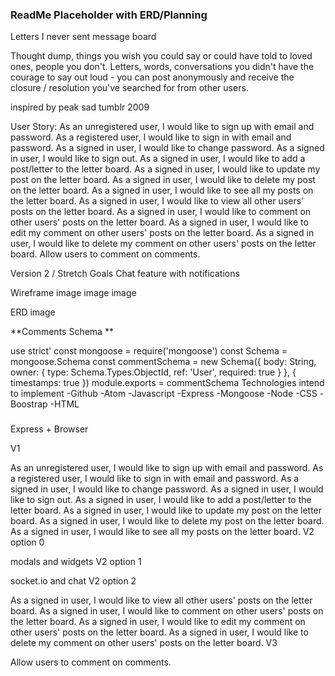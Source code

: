 ### ReadMe Placeholder with ERD/Planning
Letters I never sent message board

Thought dump, things you wish you could say or could have told to loved ones, people you don't. Letters, words, conversations you didn't have the courage to say out loud - you can post anonymously and receive the closure / resolution you've searched for from other users.

inspired by peak sad tumblr 2009

User Story:
As an unregistered user, I would like to sign up with email and password.
As a registered user, I would like to sign in with email and password.
As a signed in user, I would like to change password.
As a signed in user, I would like to sign out.
As a signed in user, I would like to add a post/letter to the letter board.
As a signed in user, I would like to update my post on the letter board.
As a signed in user, I would like to delete my post on the letter board.
As a signed in user, I would like to see all my posts on the letter board.
As a signed in user, I would like to view all other users' posts on the letter board.
As a signed in user, I would like to comment on other users' posts on the letter board.
As a signed in user, I would like to edit my comment on other users' posts on the letter board.
As a signed in user, I would like to delete my comment on other users' posts on the letter board.
Allow users to comment on comments.

Version 2 / Stretch Goals
Chat feature with notifications

Wireframe
image
image
image

ERD
image

**Comments Schema **

use strict'
 const mongoose = require('mongoose')
 const Schema = mongoose.Schema
const commentSchema = new Schema({
   body: String,
   owner: {
  type: Schema.Types.ObjectId,
     ref: 'User',
   required: true
  }
}, {
  timestamps: true
})
module.exports = commentSchema
Technologies intend to implement
-Github
-Atom
-Javascript
-Express
-Mongoose
-Node
-CSS
-Boostrap
-HTML
###

###
Express + Browser

V1

As an unregistered user, I would like to sign up with email and password.
As a registered user, I would like to sign in with email and password.
As a signed in user, I would like to change password.
As a signed in user, I would like to sign out.
As a signed in user, I would like to add a post/letter to the letter board.
As a signed in user, I would like to update my post on the letter board.
As a signed in user, I would like to delete my post on the letter board.
As a signed in user, I would like to see all my posts on the letter board.
V2 option 0

modals and widgets
V2 option 1

socket.io and chat
V2 option 2

As a signed in user, I would like to view all other users' posts on the letter board.
As a signed in user, I would like to comment on other users' posts on the letter board.
As a signed in user, I would like to edit my comment on other users' posts on the letter board.
As a signed in user, I would like to delete my comment on other users' posts on the letter board.
V3

Allow users to comment on comments.
###
